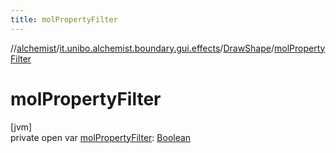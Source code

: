 ```yaml
---
title: molPropertyFilter
---
```

//[alchemist](../../../index.html)/[it.unibo.alchemist.boundary.gui.effects](../index.html)/[DrawShape](index.html)/[molPropertyFilter](mol-property-filter.html)



# molPropertyFilter



[jvm]\
private open var [molPropertyFilter](mol-property-filter.html): [Boolean](https://kotlinlang.org/api/latest/jvm/stdlib/kotlin/-boolean/index.html)




